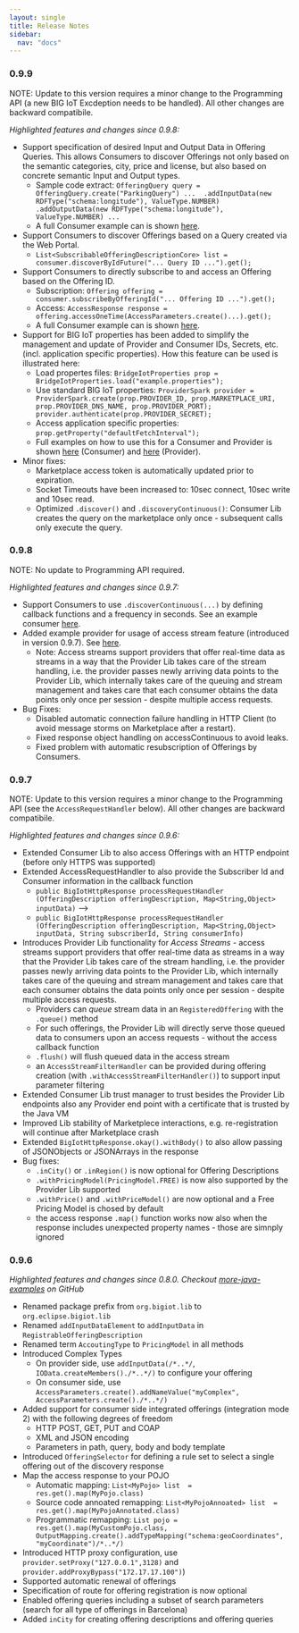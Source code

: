 ```yaml
---
layout: single
title: Release Notes
sidebar: 
  nav: "docs"
---
```


### 0.9.9

NOTE: Update to this version requires a minor change to the Programming API (a new BIG IoT Excdeption needs to be handled). All other changes are backward compatibile.

*Highlighted features and changes since 0.9.8:*

* Support specification of desired Input and Output Data in Offering Queries. This allows Consumers to discover Offerings not only based on the semantic categories, city, price and license, but also based on concrete semantic Input and Output types. 
   * Sample code extract: `OfferingQuery query = OfferingQuery.create("ParkingQuery")
                ... 
                .addInputData(new RDFType("schema:longitude"), ValueType.NUMBER)
                .addOutputData(new RDFType("schema:longitude"), ValueType.NUMBER)
                ...`
   * A full Consumer example can is shown [here](https://github.com/BIG-IoT/example-projects/blob/master/more-java-examples/src/main/java/org/eclipse/bigiot/lib/examples/ExampleConsumer.java).      
* Support Consumers to discover Offerings based on a Query created via the Web Portal.
   * `List<SubscribableOfferingDescriptionCore> list = consumer.discoverByIdFuture("... Query ID ...").get();`
* Support Consumers to directly subscribe to and access an Offering based on the Offering ID.
   * Subscription: `Offering offering = consumer.subscribeByOfferingId("... Offering ID ...").get();`
   * Access: `AccessResponse response = offering.accessOneTime(AccessParameters.create()...).get();`
   * A full Consumer example can is shown [here](https://github.com/BIG-IoT/example-projects/blob/master/more-java-examples/src/main/java/org/eclipse/bigiot/lib/examples/ExampleConsumerSubscriptionById.java).
* Support for BIG IoT properties has been added to simplify the management and update of Provider and Consumer IDs, Secrets, etc. (incl. application specific properties). How this feature can be used is illustrated here:
   * Load propertes files: `BridgeIotProperties prop = BridgeIotProperties.load("example.properties");`
   * Use standard BIG IoT properties:
      `ProviderSpark provider = ProviderSpark.create(prop.PROVIDER_ID, prop.MARKETPLACE_URI, prop.PROVIDER_DNS_NAME, prop.PROVIDER_PORT);
      provider.authenticate(prop.PROVIDER_SECRET);`
   * Access application specific properties: `prop.getProperty("defaultFetchInterval");`
   * Full examples on how to use this for a Consumer and Provider is shown [here](https://github.com/BIG-IoT/example-projects/blob/master/more-java-examples/src/main/java/org/eclipse/bigiot/lib/examples/ExampleConsumer.java) (Consumer) and [here](https://github.com/BIG-IoT/example-projects/blob/master/more-java-examples/src/main/java/org/eclipse/bigiot/lib/examples/ExampleProvider.java) (Provider).
* Minor fixes:
   * Marketplace access token is automatically updated prior to expiration.
   * Socket Timeouts have been increased to: 10sec connect, 10sec write and 10sec read.
   * Optimized `.discover()` and `.discoveryContinuous()`: Consumer Lib creates the query on the marketplace only once - subsequent calls only execute the query. 
   

### 0.9.8

NOTE: No update to Programming API required. 

*Highlighted features and changes since 0.9.7:*

* Support Consumers to use `.discoverContinuous(...)` by defining callback functions and a frequency in seconds. See an example consumer [here](https://github.com/BIG-IoT/example-projects/blob/master/more-java-examples/src/main/java/org/eclipse/bigiot/lib/examples/ExampleConsumerDiscoverContinuous.java).
* Added example provider for usage of access stream feature (introduced in version 0.9.7). See [here](https://github.com/BIG-IoT/example-projects/blob/master/more-java-examples/src/main/java/org/eclipse/bigiot/lib/examples/ExampleProviderAccessStream.java). 
  * Note: Access streams support providers that offer real-time data as streams in a way that the Provider Lib takes care of the stream handling, i.e. the provider passes newly arriving data points to the Provider Lib, which internally takes care of the queuing and stream management and takes care that each consumer obtains the  data points only once per session - despite multiple access requests.
* Bug Fixes:
  * Disabled automatic connection failure handling in HTTP Client (to avoid message storms on Marketplace after a restart).
  * Fixed response object handling on accessContinuous to avoid leaks.
  * Fixed problem with automatic resubscription of Offerings by Consumers.


### 0.9.7

NOTE: Update to this version requires a minor change to the Programming API (see the `AccessRequestHandler` below). All other changes are backward compatibile.

*Highlighted features and changes since 0.9.6:*

* Extended Consumer Lib to also access Offerings with an HTTP endpoint (before only HTTPS was supported)
* Extended AccessRequestHandler to also provide the Subscriber Id and Consumer information in the callback function
   * `public BigIotHttpResponse processRequestHandler (OfferingDescription offeringDescription, Map<String,Object> inputData)`   --> 
   * `public BigIotHttpResponse processRequestHandler (OfferingDescription offeringDescription, Map<String,Object> inputData, String subscriberId, String consumerInfo)`
* Introduces Provider Lib functionality for *Access Streams* - access streams support providers that offer real-time data as streams in a way that the Provider Lib takes care of the stream handling, i.e. the provider passes newly arriving data points to the Provider Lib, which internally takes care of the queuing and stream management and takes care that each consumer obtains the  data points only once per session - despite multiple access requests.
   * Providers can *queue* stream data in an `RegisteredOffering` with the `.queue()` method
   * For such offerings, the Provider Lib will directly serve those queued data to consumers upon an access requests - without the access callback function
   * `.flush()` will flush queued data in the access stream
   * an `AccessStreamFilterHandler` can be provided during offering creation (with `.withAccessStreamFilterHandler()`) to support input parameter filtering
* Extended Consumer Lib trust manager to trust besides the Provider Lib endpoints also any Provider end point with a certificate that is trusted by the Java VM 
* Improved Lib stability of Marketplece interactions, e.g. re-registration will continue after Marketplace crash
* Extended `BigIotHttpResponse.okay().withBody()` to also allow passing of JSONObjects or JSONArrays in the response
* Bug fixes:
   * `.inCity()` or `.inRegion()` is now optional for Offering Descriptions
   * `.withPricingModel(PricingModel.FREE)` is now also supported by the Provider Lib supported
   * `.withPrice()` and `.withPriceModel()` are now optional and a Free Pricing Model is chosed by default
   * the access response `.map()` function works now also when the response includes unexpected property names - those are simnply ignored
   

### 0.9.6

*Highlighted features and changes since 0.8.0. Checkout [more-java-examples](https://github.com/BIG-IoT/example-projects/tree/master/more-java-examples) on GitHub*

* Renamed package prefix from `org.bigiot.lib` to `org.eclipse.bigiot.lib`
* Renamed `addInputDataElement` to `addInputData` in `RegistrableOfferingDescription`
* Renamed term `AccoutingType` to `PricingModel` in all methods
* Introduced Complex Types
  * On provider side, use `addInputData(/*..*/`, `IOData.createMembers()./*..*/)` to configure your offering
  * On consumer side, use `AccessParameters.create().addNameValue("myComplex", AccessParameters.create()./*..*/)`
* Added support for consumer side integrated offerings (integration mode 2) with the following degrees of freedom
  * HTTP POST, GET, PUT and COAP  
  * XML and JSON encoding
  * Parameters in path, query, body and body template
* Introduced `OfferingSelector` for defining a rule set to select a single offering out of the discovery response
* Map the access response to your POJO 
  * Automatic mapping: `List<MyPojo> list  = res.get().map(MyPojo.class)`
  * Source code annoated remapping: `List<MyPojoAnnoated> list  = res.get().map(MyPojoAnnotated.class)`
  * Programmatic remapping: `List pojo = res.get().map(MyCustomPojo.class, OutputMapping.create().addTypeMapping("schema:geoCoordinates", "myCoordinate")/*..*/)`  
* Introduced HTTP proxy configuration, use `provider.setProxy("127.0.0.1",3128)` and `provider.addProxyBypass("172.17.17.100")`)
* Supported automatic renewal of offerings
* Specification of route for offering registration is now optional
* Enabled offering queries including a subset of search parameters (search for all type of offerings in Barcelona)
* Added `inCity` for creating offering descriptions and offering queries
